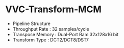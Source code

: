 # VVC-Transform-MCM
- Pipeline Structure
- Throughput Rate : 32 samples/cycle
- Transpose Memory : Dual-Port Ram 32x128x16 bit 
- Transform Type : DCT2/DCT8/DST7
